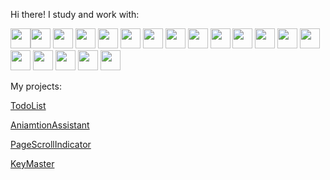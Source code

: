 Hi there! I study and work with:

<img src="https://denislopatin.github.io/git-icons/icons/html-5.svg" width="32" height="32" /><img 
src="https://denislopatin.github.io/git-icons/icons/css-3.svg" width="32" height="32" />
<img src="https://denislopatin.github.io/git-icons/icons/sass.svg" width="32" height="32" />
<img src="https://denislopatin.github.io/git-icons/icons/less.svg" width="32" height="32" />
<img src="https://denislopatin.github.io/git-icons/icons/bootstrap.svg" width="32" height="32" />
<img src="https://denislopatin.github.io/git-icons/icons/tailwindcss.svg" width="32" height="32" />
<img src="https://denislopatin.github.io/git-icons/icons/javascript.svg" width="32" height="32" />
<img src="https://denislopatin.github.io/git-icons/icons/typescript.svg" width="32" height="32" />
<img src="https://denislopatin.github.io/git-icons/icons/jquery.svg" width="32" height="32" />
<img src="https://denislopatin.github.io/git-icons/icons/react.svg" width="32" height="32" />
<img src="https://denislopatin.github.io/git-icons/icons/angular-icon-1.svg" width="32" height="32" />
<img src="https://denislopatin.github.io/git-icons/icons/next-js.svg" width="32" height="32" />
<img src="https://denislopatin.github.io/git-icons/icons/nodejs.svg" width="32" height="32" />
<img src="https://denislopatin.github.io/git-icons/icons/php.svg" width="32" height="32" />
<img src="https://denislopatin.github.io/git-icons/icons/laravel-2.svg" width="32" height="32" />
<img src="https://denislopatin.github.io/git-icons/icons/git.svg" width="32" height="32" />
<img src="https://denislopatin.github.io/git-icons/icons/gulp.svg" width="32" height="32" />
<img src="https://denislopatin.github.io/git-icons/icons/webpack.svg" width="32" height="32" />
<img src="https://denislopatin.github.io/git-icons/icons/npm.svg" width="32" height="32" />

My projects:

[TodoList](https://denislopatin.github.io/todo-list/)

[AniamtionAssistant](https://animation-assistant-docs.vercel.app/)

[PageScrollIndicator](https://denislopatin.github.io/page-scroll-indicator/)

[KeyMaster](https://denislopatin.github.io/keymaster/)
